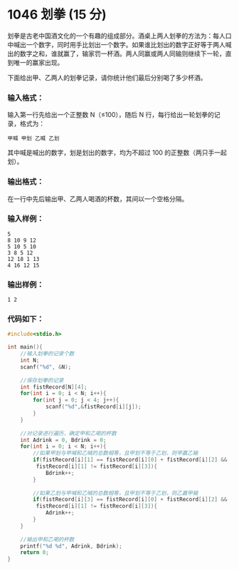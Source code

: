 # 1046 划拳 (15 分)
划拳是古老中国酒文化的一个有趣的组成部分。酒桌上两人划拳的方法为：每人口中喊出一个数字，同时用手比划出一个数字。如果谁比划出的数字正好等于两人喊出的数字之和，谁就赢了，输家罚一杯酒。两人同赢或两人同输则继续下一轮，直到唯一的赢家出现。

下面给出甲、乙两人的划拳记录，请你统计他们最后分别喝了多少杯酒。
### 输入格式：
输入第一行先给出一个正整数 N（≤100），随后 N 行，每行给出一轮划拳的记录，格式为：
```
甲喊 甲划 乙喊 乙划
```
其中喊是喊出的数字，划是划出的数字，均为不超过 100 的正整数（两只手一起划）。
### 输出格式：
在一行中先后输出甲、乙两人喝酒的杯数，其间以一个空格分隔。
### 输入样例：
```
5
8 10 9 12
5 10 5 10
3 8 5 12
12 18 1 13
4 16 12 15
```
### 输出样例：
```
1 2
```
### 代码如下：
```c
#include<stdio.h>

int main(){
    //输入划拳的记录个数 
    int N;
    scanf("%d", &N);
    
    //保存划拳的记录 
    int fistRecord[N][4];
    for(int i = 0; i < N; i++){
        for(int j = 0; j < 4; j++){
            scanf("%d",&fistRecord[i][j]);
        }
    }
    
    //对记录进行遍历，确定甲和乙喝的杯数 
    int Adrink = 0, Bdrink = 0;
    for(int i = 0; i < N; i++){
        //如果甲划与甲喊和乙喊的总数相等，且甲划不等于乙划，则甲赢乙输 
        if(fistRecord[i][1] == fistRecord[i][0] + fistRecord[i][2] &&
         fistRecord[i][1] != fistRecord[i][3]){
            Bdrink++;
        }
        
        //如果乙划与甲喊和乙喊的总数相等，且甲划不等于乙划，则乙赢甲输 
        if(fistRecord[i][3] == fistRecord[i][0] + fistRecord[i][2] &&
         fistRecord[i][1] != fistRecord[i][3]){
            Adrink++;
        }
    }
    
    //输出甲和乙喝的杯数 
    printf("%d %d", Adrink, Bdrink);
    return 0;
}
```
